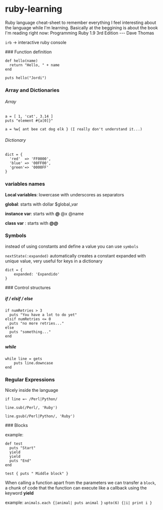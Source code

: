 ruby-learning
=============

Ruby language cheat-sheet to remember everything I feel interesting about the language while I'm learning. Basically at the beggining is about the book I'm reading right now: Programming Ruby 1.9 3rd Edition --- Dave Thomas

`irb` -> interactive ruby console 


### Function definition

    def hello(name)
      return "Hello, " + name
    end
    
    puts hello("Jordi")
    
    
### Array and Dictionaries

###### Array

    a = [ 1, 'cat', 3.14 ]
    puts "element #{a[0]}"
    
    a = %w{ ant bee cat dog elk } (I really don't understand it...)
    
###### Dictionary
    
    dict = {
      'red'  => 'FF0000',
      'blue' => '00FF00',
      'green'=> '0000FF'	}

    
### variables names

**Local variables**: lowercase with underscores as separators

**global**: starts with dollar $global_var

**instance var**: starts with **@** @x @name

**class var** : starts with **@@** 

### Symbols

instead of using constants and define a value you can use `symbols` 

`nextState(:expanded)` automatically creates a constant expanded with unique value, very useful for keys in a dictionary

    dict = { 
    	expanded: 'Expandido' 
    }
    


### Control structures

##### if / elsif / else 

    if numRetries > 3
      puts "You have a lot to do yet"
    elsif numRetries <= 0
      puts "no more retries..."
    else
      puts "something..."
    end
    
##### while 
    while line = gets
    	puts line.downcase
    end 
    
### Regular Expressions

Nicely inside the language 

`if line =~ /Perl|Python/`

`line.sub(/Perl/, 'Ruby')`

`line.gsub(/Perl|Python/, 'Ruby')`

### Blocks 

example:

    def test
      puts "Start"
      yield 
      yield
      puts "End"
    end
    
    test { puts " Middle block" }
    
When calling a function apart from the parameters we can transfer a `block`, a chunk of code that the function can execute like a callback using the keyword **yield**

example:
`animals.each {|animal| puts animal }` `upto(6) {|i| print i }`